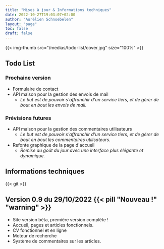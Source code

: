```yaml
---
title: "Mises à jour & Informations techniques"
date: 2022-10-27T19:03:07+02:00
author: "Aurélien Schnoebelen"
layout: "page"
toc: false
draft: false 
---
```

{{< img-thumb src="/medias/todo-list/cover.jpg"  size="100%" >}}
## Todo List
### Prochaine version
  - Formulaire de contact
  - API maison pour la gestion des envois de mail
    - _Le but est de pouvoir s'affranchir d'un service tiers, et de gérer de bout en bout les envois de mail._

### Prévisions futures
  - API maison pour la gestion des commentaires utilisateurs
    - _Le but est de pouvoir s'affranchir d'un service tiers, et de gérer de bout en bout les commentaires utilisateurs._
  - Refonte graphique de la page d'accueil
    - _Remise au goût du jour avec une interface plus élégante et dynamique._

## Informations techniques
{{< git >}} 

## Version 0.9 du 29/10/2022 {{< pill "Nouveau !" "warning" >}}
  - Site version bêta, première version complète !
  - Accueil, pages et articles fonctionnels.
  - CV fonctionnel et en ligne
  - Moteur de recherche
  - Système de commentaires sur les articles.

